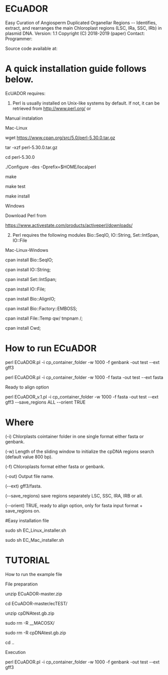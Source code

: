# ECuADOR
Easy Curation of Angiosperm Duplicated Organellar Regions -- Identifies, extract, and rearranges the main Chloroplast regions (LSC, IRa, SSC, IRb) in plasmid DNA.
Version: 1.1
Copyright (C) 2018-2019 (paper)
Contact: 
Programmer: 

Source code available at: 

# A quick installation guide follows below.

EcUADOR requires:

1) Perl is usually installed on Unix-like systems by default. If not, it can be retrieved from http://www.perl.org/ or


Manual instalation

Mac-Linux

wget https://www.cpan.org/src/5.0/perl-5.30.0.tar.gz

tar -xzf perl-5.30.0.tar.gz

cd perl-5.30.0
    
./Configure -des -Dprefix=$HOME/localperl
     
make
     
make test
     
make install


Windows

Download Perl from

https://www.activestate.com/products/activeperl/downloads/



2) Perl requires the following modules Bio::SeqIO, IO::String, Set::IntSpan, IO::File

Mac-Linux-Windows

cpan install Bio::SeqIO;

cpan install IO::String;

cpan install Set::IntSpan;

cpan install IO::File;

cpan install Bio::AlignIO;

cpan install Bio::Factory::EMBOSS;

cpan install File::Temp qw/ tmpnam /;

cpan install Cwd;


# How to run ECuADOR

perl ECuADOR.pl -i cp_container_folder -w 1000 -f genbank -out test --ext gff3

perl ECuADOR.pl -i cp_container_folder -w 1000 -f fasta -out test --ext fasta

Ready to align option

perl ECuADOR_v.1.pl -i cp_container_folder -w 1000 -f fasta -out test --ext gff3 --save_regions ALL --orient TRUE




# Where

(-i) Chlorplasts cointainer folder in one single format either fasta or genbank.

(-w) Length of the sliding window to initialize the cpDNA regions search (default value 800 bp).

(-f) Chloroplasts format either fasta or genbank.

(-out) Output file name.

(--ext) gff3/fasta.

(--save_regions) save regions separately LSC, SSC, IRA, IRB or all.

(--orient) TRUE, ready to align option, only for fasta input format + save_regions on.


#Easy installation file

sudo sh EC_Linux_installer.sh

sudo sh EC_Mac_installer.sh



# TUTORIAL

How to run the example file

File preparation

unzip ECuADOR-master.zip

cd ECuADOR-master/ecTEST/

unzip cpDNAtest.gb.zip

sudo rm -R __MACOSX/

sudo rm -R cpDNAtest.gb.zip

cd ..

Execution

perl ECuADOR.pl -i cp_container_folder -w 1000 -f genbank -out test --ext gff3

